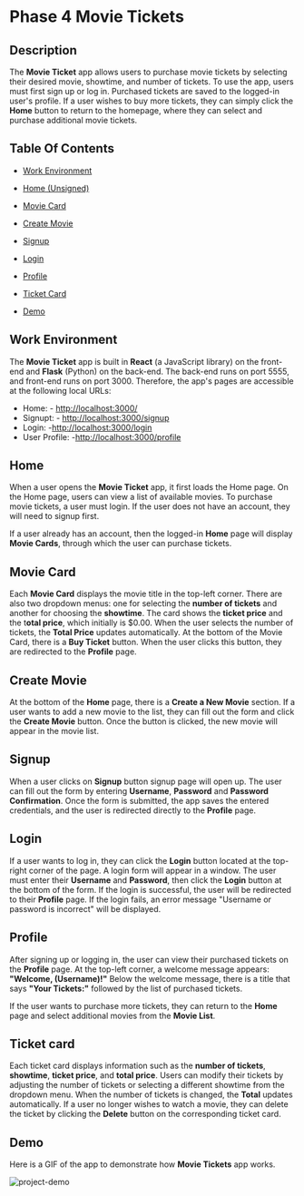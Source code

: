 # Phase 4 Movie Tickets

## Description 

The **Movie Ticket** app allows users to purchase movie tickets by selecting their desired movie, showtime, and number of tickets. To use the app, users must first sign up or log in. Purchased tickets are saved to the logged-in user's profile. If a user wishes to buy more tickets, they can simply click the **Home** button to return to the homepage, where they can select and purchase additional movie tickets.

## Table Of Contents 

- [Work Environment](#work-environment)

- [Home (Unsigned)](#home-unsigned)

- [Movie Card](#movie-card)

- [Create Movie](#create-movie)

- [Signup](#signup)

- [Login](#login)

- [Profile](#profile)

- [Ticket Card](#ticket-card)

- [Demo](#demo)
  

## Work Environment  

The **Movie Ticket** app is built in **React** (a JavaScript library) on the front-end and **Flask** (Python) on the back-end. 
The back-end runs on port 5555, and front-end runs on port 3000. Therefore, the app's pages are accessible at the following local URLs:
- Home: - <http://localhost:3000/>  
- Signupt: - <http://localhost:3000/signup>
- Login: -<http://localhost:3000/login>
- User Profile: -<http://localhost:3000/profile> 

## Home

When a user opens the **Movie Ticket** app, it first loads the Home page. 
On the Home page, users can view a list of available movies. 
To purchase movie tickets, a user must login. If the user does not have an account, they will need to signup first.

If a user already has an account, then the logged-in **Home** page will display **Movie Cards**, through which the user can purchase tickets. 

## Movie Card

Each **Movie Card** displays the movie title in the top-left corner. 
There are also two dropdown menus: one for selecting the **number of tickets** and another for choosing the **showtime**.
The card shows the **ticket price** and the t**otal price**, which initially is $0.00. 
When the user selects the number of tickets, the **Total Price** updates automatically. 
At the bottom of the Movie Card, there is a **Buy Ticket** button. When the user clicks this button, they are redirected to the **Profile** page.

## Create Movie

At the bottom of the **Home** page, there is a **Create a New Movie** section. 
If a user wants to add a new movie to the list, they can fill out the form and click the **Create Movie** button. 
Once the button is clicked, the new movie will appear in the movie list.

## Signup  

When a user clicks on **Signup** button signup page will open up. 
The user can fill out the form by entering **Username**, **Password** and **Password Confirmation**. 
Once the form is submitted, the app saves the entered credentials, and the user is redirected directly to the **Profile** page. 

## Login

If a user wants to log in, they can click the **Login** button located at the top-right corner of the page.
A login form will appear in a window.
The user must enter their **Username** and **Password**, then click the **Login** button at the bottom of the form.
If the login is successful, the user will be redirected to their **Profile** page.
If the login fails, an error message "Username or password is incorrect" will be displayed.

## Profile

After signing up or logging in, the user can view their purchased tickets on the **Profile** page.
At the top-left corner, a welcome message appears: **"Welcome, (Username)!"**
Below the welcome message, there is a title that says **"Your Tickets:"** followed by the list of purchased tickets.

If the user wants to purchase more tickets, they can return to the **Home** page and select additional movies from the **Movie List**.

## Ticket card

Each ticket card displays information such as the **number of tickets**, **showtime**, **ticket price**, and **total price**.
Users can modify their tickets by adjusting the number of tickets or selecting a different showtime from the dropdown menu.
When the number of tickets is changed, the **Total** updates automatically.
If a user no longer wishes to watch a movie, they can delete the ticket by clicking the **Delete** button on the corresponding ticket card.

## Demo  

Here is a GIF of the app to demonstrate how **Movie Tickets** app works.

![project-demo](https://github.com/enkhbatMunkhbold/phase-2-project/assets/33409864/cc401550-b840-45e7-ada5-1d961d18ffe6)
